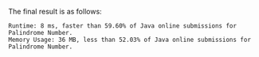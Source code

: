 The final result is as follows:

```
Runtime: 8 ms, faster than 59.60% of Java online submissions for Palindrome Number.
Memory Usage: 36 MB, less than 52.03% of Java online submissions for Palindrome Number.
```

